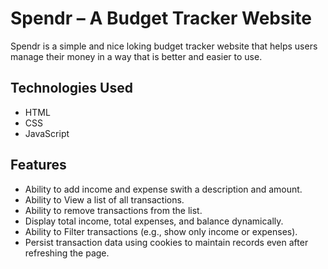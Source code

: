 # Spendr – A Budget Tracker Website

Spendr is a simple and nice loking budget tracker website that helps users manage their money in a way that is better and easier to use.



##  Technologies Used

- HTML
- CSS
- JavaScript



##  Features

- Ability to add income and expense swith a description and amount.
- Ability to View a list of all transactions.
- Ability to remove transactions from the list.
- Display total income, total expenses, and balance dynamically.
- Ability to Filter transactions (e.g., show only income or expenses).
- Persist transaction data using cookies to maintain records even after refreshing the page.
